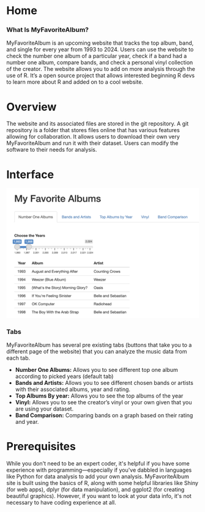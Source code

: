 # Home

  ### What Is MyFavoriteAlbum?
  MyFavoriteAlbum is an upcoming website that tracks the top album, band, and single for every year
  from 1993 to 2024. Users can use the website to check the number one album of a particular year,
  check if a band had a number one album, compare bands, and check a personal vinyl collection of the
  creator. The website allows you to add on more analysis through the use of R. It’s a open source
  project that allows interested beginning R devs to learn more about R and added on to a cool website.

# Overview
The website and its associated files are stored in the git repository. A git repository is a folder that stores files online that has various features allowing for collaboration. It allows users to download their own very MyFavoriteAlbum and run it with their dataset. Users can modify the software to their needs for analysis.
# Interface
![alt text](Pictures/Webpage.png)

### Tabs
MyFavoriteAlbum has several pre existing tabs (buttons that take you to a different page of the website) that you can analyze the music data from each tab.

- **Number One Albums:** Allows you to see different top one album according to picked years (default tab)
- **Bands and Artists:** Allows you to see different chosen bands or artists with their associated albums, year and rating.
- **Top Albums By year:** Allows you to see the top albums of the year
- **Vinyl:** Allows you to see the creator’s vinyl or your own given that you are using your dataset.
- **Band Comparison:** Comparing bands on a graph based on their rating and year.

# Prerequisites
While you don't need to be an expert coder, it's helpful if you have some experience with programming—especially if you've dabbled in languages like Python for data analysis to add your own analysis. MyFavoriteAlbum site is built using the basics of R, along with some helpful libraries like Shiny (for web apps), dplyr (for data manipulation), and ggplot2 (for creating beautiful graphics). However, if you want to look at your data info, it's not necessary to have coding experience at all.
